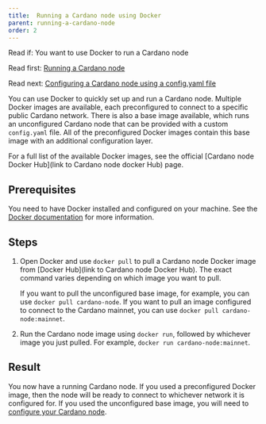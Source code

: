 ```yaml
---
title:  Running a Cardano node using Docker
parent: running-a-cardano-node
order: 2
---
```

Read if: You want to use Docker to run a Cardano node

Read first: [Running a Cardano node](../cardano-node.md)

Read next: [Configuring a Cardano node using a config.yaml file](node-config-yaml.md)

You can use Docker to quickly set up and run a Cardano node. Multiple Docker images are available, each preconfigured to connect to a specific public Cardano network. There is also a base image available, which runs an unconfigured Cardano node that can be provided with a custom `config.yaml` file. All of the preconfigured Docker images contain this base image with an additional configuration layer.

For a full list of the available Docker images, see the official [Cardano node Docker Hub](link to Cardano node docker Hub) page. <!-- Do we need to define the PIN format here too?-->

## Prerequisites
You need to have Docker installed and configured on your machine. See the [Docker documentation](https://docs.docker.com/install/) for more information.

## Steps
1. Open Docker and use `docker pull` to pull a Cardano node Docker image from [Docker Hub](link to Cardano node Docker Hub). The exact command varies depending on which image you want to pull.

   If you want to pull the unconfigured base image, for example, you can use `docker pull cardano-node`. If you want to pull an image configured to connect to the Cardano mainnet, you can use `docker pull cardano-node:mainnet`.
2. Run the Cardano node image using `docker run`, followed by whichever image you just pulled. For example, `docker run cardano-node:mainnet`.

## Result
You now have a running Cardano node. If you used a preconfigured Docker image, then the node will be ready to connect to whichever network it is configured for. If you used the unconfigured base image, you will need to [configure your Cardano node](node-config-yaml.md).
